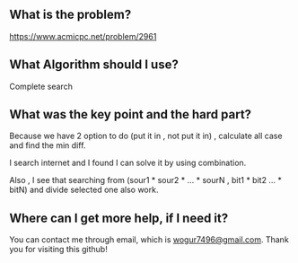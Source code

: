 ## What is the problem?

<https://www.acmicpc.net/problem/2961>

## What Algorithm should I use?

Complete search

## What was the key point and the hard part?

Because we have 2 option to do (put it in , not put it in) , calculate all case and find the min diff.

I search internet and I found I can solve it by using combination.

Also , I see that searching from (sour1 * sour2 * ... * sourN , bit1 * bit2 ... * bitN) and divide selected one also work. 

## Where can I get more help, if I need it?

You can contact me through email, which is wogur7496@gmail.com.
Thank you for visiting this github!

